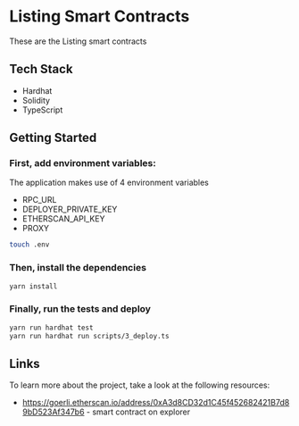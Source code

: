 # Listing Smart Contracts

These are the Listing smart contracts

## Tech Stack

* Hardhat
* Solidity
* TypeScript

## Getting Started

### First, add environment variables:

The application makes use of 4 environment variables
* RPC_URL
* DEPLOYER_PRIVATE_KEY
* ETHERSCAN_API_KEY
* PROXY

```bash
touch .env
```

### Then, install the dependencies

```bash
yarn install
```

### Finally, run the tests and deploy

```bash
yarn run hardhat test
yarn run hardhat run scripts/3_deploy.ts
```

## Links

To learn more about the project, take a look at the following resources:

- https://goerli.etherscan.io/address/0xA3d8CD32d1C45f452682421B7d89bD523Af347b6 - smart contract on explorer

